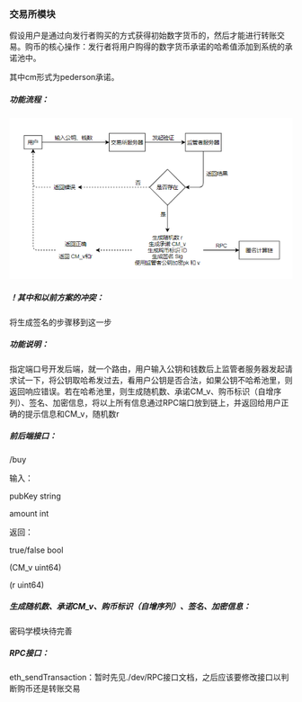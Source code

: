### 交易所模块

假设用户是通过向发行者购买的方式获得初始数字货币的，然后才能进行转账交易。购币的核心操作：发行者将用户购得的数字货币承诺的哈希值添加到系统的承诺池中。

其中cm形式为pederson承诺。

##### 功能流程：

![](./img/1.png)

##### ！其中和以前方案的冲突：

将生成签名的步骤移到这一步

##### 功能说明：

指定端口号开发后端，就一个路由，用户输入公钥和钱数后上监管者服务器发起请求试一下，将公钥取哈希发过去，看用户公钥是否合法，如果公钥不哈希池里，则返回响应错误。若在哈希池里，则生成随机数、承诺CM_v、购币标识（自增序列）、签名、加密信息，将以上所有信息通过RPC端口放到链上，并返回给用户正确的提示信息和CM_v，随机数r

##### 前后端接口：

/buy 

输入：

pubKey string

amount int

返回：

true/false bool

(CM_v uint64)

(r uint64)

##### 生成随机数、承诺CM_v、购币标识（自增序列）、签名、加密信息：

密码学模块待完善

##### RPC接口：

eth_sendTransaction：暂时先见./dev/RPC接口文档，之后应该要修改接口以判断购币还是转账交易

